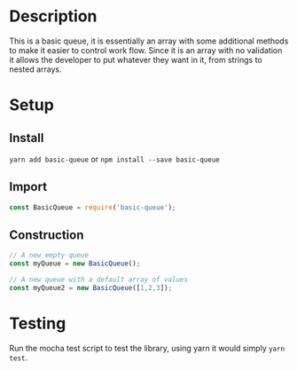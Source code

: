 # Description
This is a basic queue, it is essentially an array with some additional methods to make it easier to control work flow. Since it is an array with no validation it allows the developer to put whatever they want in it, from strings to nested arrays.

# Setup

## Install
`yarn add basic-queue` or `npm install --save basic-queue`

## Import
```javascript
const BasicQueue = require('basic-queue');
```

## Construction
```javascript
// A new empty queue
const myQueue = new BasicQueue();

// A new queue with a default array of values
const myQueue2 = new BasicQueue([1,2,3]);

```

# Testing
Run the mocha test script to test the library, using yarn it would simply `yarn test`.